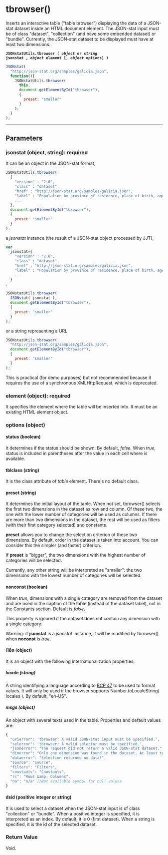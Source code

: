 # tbrowser()

Inserts an interactive table ("table browser") displaying the data of a JSON-stat dataset inside an HTML document element. The JSON-stat input must be of class "dataset", "collection" (and have some embedded dataset) or "bundle". Currently, the JSON-stat dataset to be displayed must have at least two dimensions.

**<code>JSONstatUtils.tbrowser ( <i>object</i> or <i>string</i> jsonstat , <i>object</i> element [, <i>object</i> options] )
</code>**

```js
JSONstat(
  "http://json-stat.org/samples/galicia.json",
  function(){
    JSONstatUtils.tbrowser(
      this,
      document.getElementById("tbrowser"),
      {
        preset: "smaller"
      }
    );
  }
);
```

***

## Parameters

### jsonstat (object, string): required

It can be an object in the JSON-stat format,

```js
JSONstatUtils.tbrowser(
  {
    "version" : "2.0",
    "class" : "dataset",
    "href" : "http://json-stat.org/samples/galicia.json",
    "label" : "Population by province of residence, place of birth, age, gender and year in Galicia",
    ...
  },
  document.getElementById("tbrowser"),
  {
    preset: "smaller"
  }
);
```

a *jsonstat* instance (the result of a JSON-stat object processed by JJT),

```js
var
  jsonstat={
    "version" : "2.0",
  	"class" : "dataset",
  	"href" : "http://json-stat.org/samples/galicia.json",
  	"label" : "Population by province of residence, place of birth, age, gender and year in Galicia",
    ...
  }
;

JSONstatUtils.tbrowser(
  JSONstat( jsonstat ),
  document.getElementById("tbrowser"),
  {
    preset: "smaller"
  }
);
```

or a string representing a URL

```js
JSONstatUtils.tbrowser(
  "http://json-stat.org/samples/galicia.json",
  document.getElementById("tbrowser"),
  {
    preset: "smaller"
  }
);
```

This is practical (for demo purposes) but not recommended because it requires the use of a synchronous XMLHttpRequest, which is deprecated.

### element (object): required

It specifies the element where the table will be inserted into. It must be an existing HTML element object.

### options (object)

#### status (boolean)

It determines if the status should be shown. By default, *false*. When *true*, status is included in parentheses after the value in each cell where is available.

#### tblclass (string)

It is the class attribute of *table* element. There's no default class.

#### preset (string)

It determines the initial layout of the table. When not set, tbrowser() selects the first two dimensions in the dataset as row and column. Of these two, the one with the lower number of categories will be used as columns. If there are more than two dimensions in the dataset, the rest will be used as filters (with their first category selected) and constants.

**preset** allows you to change the selection criterion of these two dimensions. By default, order in the dataset is taken into account. You can consider this the simpler (and faster) criterion.

If **preset** is "bigger", the two dimensions with the highest number of categories will be selected.

Currently, any other string will be interpreted as "smaller": the two dimensions with the lowest number of categories will be selected.

#### nonconst (boolean)

When *true*, dimensions with a single category are removed from the dataset and are used in the caption of the table (instead of the dataset label), not in the Constants section. Default is *false*.

This property is ignored if the dataset does not contain any dimension with a single category.

Warning: if **jsonstat** is a *jsonstat* instance, it will be modified by tbrowser() when **noconst** is *true*.

#### i18n (object)

It is an object with the following internationalization properties:

##### locale (string)

A string identifying a language according to [BCP 47](http://tools.ietf.org/html/rfc5646) to be used to format values. It will only be used if the browser supports Number.toLocaleString( locales ). By default, "en-US".

##### msgs (object)

An object with several texts used in the table. Properties and default values are:

```js
{
  "urierror": 'tbrowser: A valid JSON-stat input must be specified.',
  "selerror": 'tbrowser: A valid selector must be specified.',
  "jsonerror": "The request did not return a valid JSON-stat dataset.",
  "dimerror": "Only one dimension was found in the dataset. At least two are required.",
  "dataerror": "Selection returned no data!",
  "source": "Source",
  "filters": "Filters",
  "constants": "Constants",
  "rc": "Rows &amp; Columns",
  "na": "n/a" //Not available symbol for null values
}
```

#### dsid (positive integer or string)

It is used to select a dataset when the JSON-stat input is of class "collection" or "bundle". When a positive integer is specified, it is interpreted as an index. By default, it is 0 (first dataset).  When a string is specified, it is the id of the selected dataset.

### Return Value

Void.
